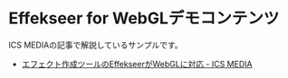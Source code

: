# Effekseer for WebGLデモコンテンツ

ICS MEDIAの記事で解説しているサンプルです。

- [エフェクト作成ツールのEffekseerがWebGLに対応 \- ICS MEDIA](https://ics.media/)